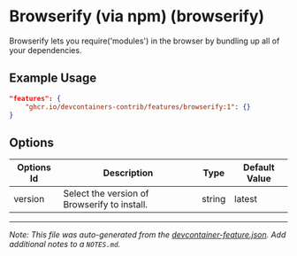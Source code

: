
# Browserify (via npm) (browserify)

Browserify lets you require('modules') in the browser by bundling up all of your dependencies.

## Example Usage

```json
"features": {
    "ghcr.io/devcontainers-contrib/features/browserify:1": {}
}
```

## Options

| Options Id | Description | Type | Default Value |
|-----|-----|-----|-----|
| version | Select the version of Browserify to install. | string | latest |



---

_Note: This file was auto-generated from the [devcontainer-feature.json](https://github.com/devcontainers-contrib/features/blob/main/src/browserify/devcontainer-feature.json).  Add additional notes to a `NOTES.md`._
